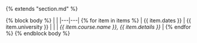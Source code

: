 {% extends "section.md" %}

{% block body %}
|   |
|---|---|
{% for item in items %}
| <span style="white-space:nowrap">{{ item.dates }}</span> | {{ item.university }} |
| | _{{ item.course.name }}, {{ item.details }}_ |
{% endfor %}
{% endblock body %}
